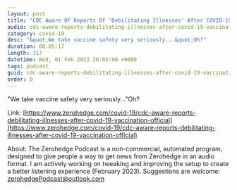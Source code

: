 ```yaml
---
layout: post
title: "CDC Aware Of Reports Of 'Debilitating Illnesses' After COVID-19 Vaccination: Official"
audio: cdc-aware-reports-debilitating-illnesses-after-covid-19-vaccination-official-0
category: covid-19
desc: "&quot;We take vaccine safety very seriously...&quot;Oh?"
duration: 00:05:17
length: 317
datetime: Wed, 01 Feb 2023 20:05:00 +0000
tags: podcast
guid: cdc-aware-reports-debilitating-illnesses-after-covid-19-vaccination-official-0
order: 0
---
```

&quot;We take vaccine safety very seriously...&quot;Oh?

Link: [https://www.zerohedge.com/covid-19/cdc-aware-reports-debilitating-illnesses-after-covid-19-vaccination-official](https://www.zerohedge.com/covid-19/cdc-aware-reports-debilitating-illnesses-after-covid-19-vaccination-official)

About: The Zerohedge Podcast is a non-commercial, automated program, designed to give people a way to get news from Zerohedge in an audio format.  I am actively working on tweaking and improving the setup to create a better listening experience (February 2023).  Suggestions are welcome: [zerohedgePodcast@outlook.com](mailto:zerohedgePodcast@outlook.com)